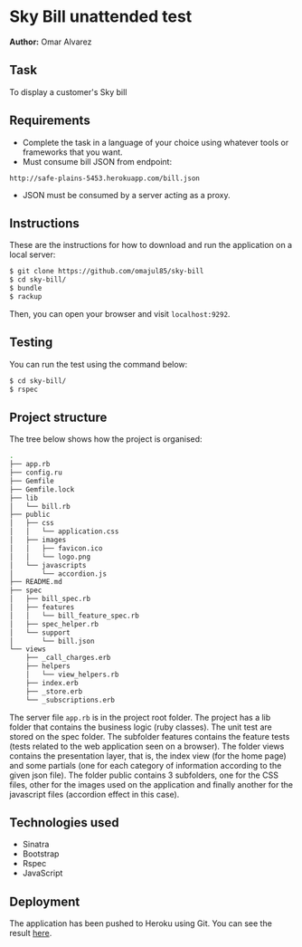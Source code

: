 Sky Bill unattended test 
========================

**Author:** Omar Alvarez

Task
----

To display a customer's Sky bill

## Requirements

* Complete the task in a language of your choice using whatever tools or frameworks that you want.
* Must consume bill JSON from endpoint: 
```
http://safe-plains-5453.herokuapp.com/bill.json
```
* JSON must be consumed by a server acting as a proxy.

Instructions
------------
These are the instructions for how to download and run the application on a local server:

```sh
$ git clone https://github.com/omajul85/sky-bill
$ cd sky-bill/
$ bundle
$ rackup
```
Then, you can open your browser and visit `localhost:9292`.


## Testing

You can run the test using the command below:

```sh
$ cd sky-bill/
$ rspec
```

Project structure
-----------------

The tree below shows how the project is organised:

```sh
.
├── app.rb
├── config.ru
├── Gemfile
├── Gemfile.lock
├── lib
│   └── bill.rb
├── public
│   ├── css
│   │   └── application.css
│   ├── images
│   │   ├── favicon.ico
│   │   └── logo.png
│   └── javascripts
│       └── accordion.js
├── README.md
├── spec
│   ├── bill_spec.rb
│   ├── features
│   │   └── bill_feature_spec.rb
│   ├── spec_helper.rb
│   └── support
│       └── bill.json
└── views
    ├── _call_charges.erb
    ├── helpers
    │   └── view_helpers.rb
    ├── index.erb
    ├── _store.erb
    └── _subscriptions.erb
```

The server file `app.rb` is in the project root folder. The project has a lib folder that contains the business logic (ruby classes). The unit test are stored on the spec folder. The subfolder features contains the feature tests (tests related to the web application seen on a browser). The folder views contains the presentation layer, that is, the index view (for the home page) and some partials (one for each category of information according to the given json file). The folder public contains 3 subfolders, one for the CSS files, other for the images used on the application and finally another for the javascript files (accordion effect in this case).


Technologies used
-----------------
- Sinatra
- Bootstrap
- Rspec
- JavaScript

Deployment
----------

The application has been pushed to Heroku using Git. You can see the result <a href="https://sky-test-omajul85.herokuapp.com/" target="_blank">here</a>.